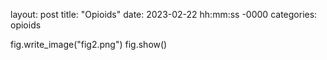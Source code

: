 layout: post
title: "Opioids"
date: 2023-02-22 hh:mm:ss -0000
categories: opioids

fig.write_image("fig2.png")
fig.show()
